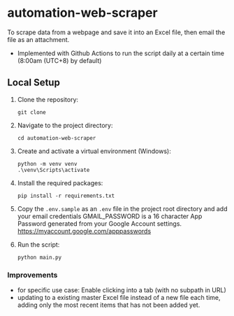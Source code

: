 # automation-web-scraper
To scrape data from a webpage and save it into an Excel file, then email the file as an attachment.
- Implemented with Github Actions to run the script daily at a certain time (8:00am (UTC+8) by default)

## Local Setup

1. Clone the repository:
   ```
   git clone
    ```
2. Navigate to the project directory:
    ```
    cd automation-web-scraper
    ```
3. Create and activate a virtual environment (Windows):
    ```
    python -m venv venv
    .\venv\Scripts\activate 
    ```
4. Install the required packages:
    ```
    pip install -r requirements.txt
    ```
5. Copy the `.env.sample` as an `.env` file in the project root directory and add your email credentials
GMAIL_PASSWORD is a 16 character App Password generated from your Google Account settings.
https://myaccount.google.com/apppasswords

6. Run the script:
    ```
    python main.py
    ```

### Improvements 
- for specific use case: Enable clicking into a tab (with no subpath in URL)
- updating to a existing master Excel file instead of a new file each time, adding only the most recent items that has not been added yet. 
